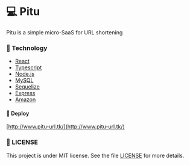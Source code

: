 # 💻 Pitu 

Pitu is a simple micro-SaaS for URL shortening

### 🚀 Technology

- [React](https://reactjs.org)
- [Typescript](https://www.typescriptlang.org/)
- [Node.js](https://nodejs.org/en/)
- [MySQL](https://www.mysql.com/)
- [Sequelize](https://sequelize.org/)
- [Express](https://expressjs.com/)
- [Amazon](https://aws.amazon.com/)

#### 🍃 Deploy
[http://www.pitu-url.tk/](http://www.pitu-url.tk/)

### 📝 LICENSE

This project is under MIT license. See the file [LICENSE](/LICENSE.md) for more details.